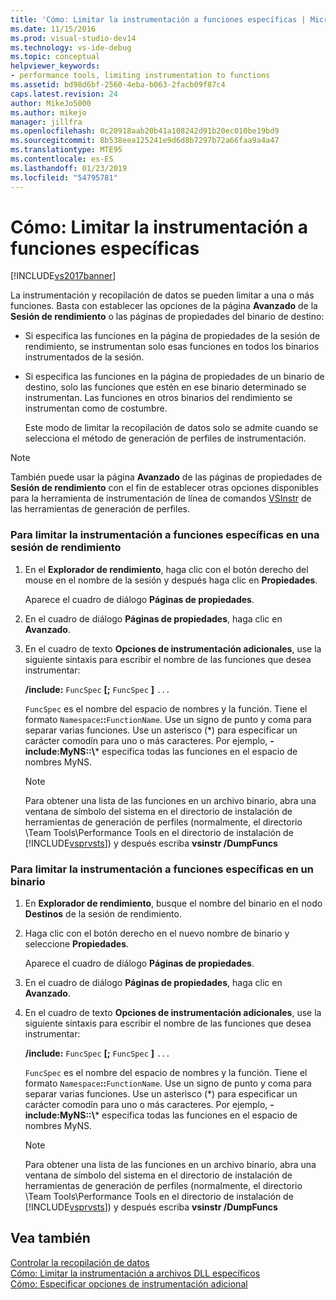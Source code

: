 ```yaml
---
title: 'Cómo: Limitar la instrumentación a funciones específicas | Microsoft Docs'
ms.date: 11/15/2016
ms.prod: visual-studio-dev14
ms.technology: vs-ide-debug
ms.topic: conceptual
helpviewer_keywords:
- performance tools, limiting instrumentation to functions
ms.assetid: bd98d6bf-2560-4eba-b063-2facb09f87c4
caps.latest.revision: 24
author: MikeJo5000
ms.author: mikejo
manager: jillfra
ms.openlocfilehash: 0c20918aab20b41a108242d91b20ec010be19bd9
ms.sourcegitcommit: 8b538eea125241e9d6d8b7297b72a66faa9a4a47
ms.translationtype: MTE95
ms.contentlocale: es-ES
ms.lasthandoff: 01/23/2019
ms.locfileid: "54795781"
---
```

# <a name="how-to-limit-instrumentation-to-specific-functions"></a>Cómo: Limitar la instrumentación a funciones específicas
[!INCLUDE[vs2017banner](../includes/vs2017banner.md)]

La instrumentación y recopilación de datos se pueden limitar a una o más funciones. Basta con establecer las opciones de la página **Avanzado** de la **Sesión de rendimiento** o las páginas de propiedades del binario de destino:  
  
- Si especifica las funciones en la página de propiedades de la sesión de rendimiento, se instrumentan solo esas funciones en todos los binarios instrumentados de la sesión.  
  
- Si especifica las funciones en la página de propiedades de un binario de destino, solo las funciones que estén en ese binario determinado se instrumentan. Las funciones en otros binarios del rendimiento se instrumentan como de costumbre.  
  
  Este modo de limitar la recopilación de datos solo se admite cuando se selecciona el método de generación de perfiles de instrumentación.  
  
> [!NOTE]
>  También puede usar la página **Avanzado** de las páginas de propiedades de **Sesión de rendimiento** con el fin de establecer otras opciones disponibles para la herramienta de instrumentación de línea de comandos [VSInstr](../profiling/vsinstr.md) de las herramientas de generación de perfiles.  
  
### <a name="to-limit-instrumentation-to-specific-functions-in-a-performance-session"></a>Para limitar la instrumentación a funciones específicas en una sesión de rendimiento  
  
1. En el **Explorador de rendimiento**, haga clic con el botón derecho del mouse en el nombre de la sesión y después haga clic en **Propiedades**.  
  
    Aparece el cuadro de diálogo **Páginas de propiedades**.  
  
2. En el cuadro de diálogo **Páginas de propiedades**, haga clic en **Avanzado**.  
  
3. En el cuadro de texto **Opciones de instrumentación adicionales**, use la siguiente sintaxis para escribir el nombre de las funciones que desea instrumentar:  
  
    **/include:** `FuncSpec` **[;** `FuncSpec` **]** `...`  
  
    `FuncSpec` es el nombre del espacio de nombres y la función. Tiene el formato `Namespace`**::**`FunctionName`. Use un signo de punto y coma para separar varias funciones. Use un asterisco (\*) para especificar un carácter comodín para uno o más caracteres. Por ejemplo, **-include:MyNS::\\*** especifica todas las funciones en el espacio de nombres MyNS.  
  
   > [!NOTE]
   >  Para obtener una lista de las funciones en un archivo binario, abra una ventana de símbolo del sistema en el directorio de instalación de herramientas de generación de perfiles (normalmente, el directorio \Team Tools\Performance Tools en el directorio de instalación de [!INCLUDE[vsprvsts](../includes/vsprvsts-md.md)]) y después escriba **vsinstr /DumpFuncs**  
  
### <a name="to-limit-instrumentation-to-specific-functions-in-a-binary"></a>Para limitar la instrumentación a funciones específicas en un binario  
  
1. En **Explorador de rendimiento**, busque el nombre del binario en el nodo **Destinos** de la sesión de rendimiento.  
  
2. Haga clic con el botón derecho en el nuevo nombre de binario y seleccione **Propiedades**.  
  
    Aparece el cuadro de diálogo **Páginas de propiedades**.  
  
3. En el cuadro de diálogo **Páginas de propiedades**, haga clic en **Avanzado**.  
  
4. En el cuadro de texto **Opciones de instrumentación adicionales**, use la siguiente sintaxis para escribir el nombre de las funciones que desea instrumentar:  
  
    **/include:** `FuncSpec` **[;** `FuncSpec` **]** `...`  
  
    `FuncSpec` es el nombre del espacio de nombres y la función. Tiene el formato `Namespace`**::**`FunctionName`. Use un signo de punto y coma para separar varias funciones. Use un asterisco (\*) para especificar un carácter comodín para uno o más caracteres. Por ejemplo, **-include:MyNS::\\*** especifica todas las funciones en el espacio de nombres MyNS.  
  
   > [!NOTE]
   >  Para obtener una lista de las funciones en un archivo binario, abra una ventana de símbolo del sistema en el directorio de instalación de herramientas de generación de perfiles (normalmente, el directorio \Team Tools\Performance Tools en el directorio de instalación de [!INCLUDE[vsprvsts](../includes/vsprvsts-md.md)]) y después escriba **vsinstr /DumpFuncs**  
  
## <a name="see-also"></a>Vea también  
 [Controlar la recopilación de datos](../profiling/controlling-data-collection.md)   
 [Cómo: Limitar la instrumentación a archivos DLL específicos](../profiling/how-to-limit-instrumentation-to-specific-dlls.md)   
 [Cómo: Especificar opciones de instrumentación adicional](../profiling/how-to-specify-additional-instrumentation-options.md)
